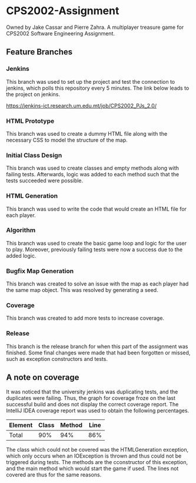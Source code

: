 # CPS2002-Assignment
Owned by Jake Cassar and Pierre Zahra. 
A multiplayer treasure game for CPS2002 Software Engineering Assignment.

## Feature Branches

### Jenkins
This branch was used to set up the project and test the connection to jenkins, which polls this repository every 5 minutes. 
The link below leads to the project on jenkins.

https://jenkins-ict.research.um.edu.mt/job/CPS2002_PJs_2.0/

### HTML Prototype
This branch was used to create a dummy HTML file along with the necessary CSS to model the structure of the map.

### Initial Class Design
This branch was used to create classes and empty methods along with failing tests. 
Afterwards, logic was added to each method such that the tests succeeded were possible.

### HTML Generation
This branch was used to write the code that would create an HTML file for each player.

### Algorithm
This branch was used to create the basic game loop and logic for the user to play. 
Moreover, previously failing tests were now a success due to the added logic.

### Bugfix Map Generation
This branch was created to solve an issue with the map as each player had the same map object. 
This was resolved by generating a seed.

### Coverage
This branch was created to add more tests to increase coverage.

### Release
This branch is the release branch for when this part of the assignment was finished. 
Some final changes were made that had been forgotten or missed, such as exception constructors and tests.

## A note on coverage
It was noticed that the university jenkins was duplicating tests, and the duplicates were failing.
Thus, the graph for coverage froze on the last successful build and does not display the correct coverage report.
The IntelliJ IDEA coverage report was used to obtain the following percentages.

Element | Class | Method    | Line 
---     | ---   | ---       | --- 
Total   | 90%   | 94%       | 86%

The class which could not be covered was the HTMLGeneration exception, which only occurs when an IOException is thrown and thus could not be triggered during tests.
The methods are the cconstructor of this exception, and the main method which would start the game if used.
The lines not covered are thus for the same reasons.